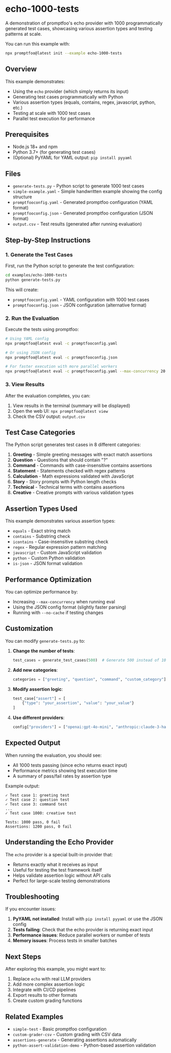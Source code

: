 # echo-1000-tests

A demonstration of promptfoo's echo provider with 1000 programmatically generated test cases, showcasing various assertion types and testing patterns at scale.

You can run this example with:

```bash
npx promptfoo@latest init --example echo-1000-tests
```

## Overview

This example demonstrates:

- Using the `echo` provider (which simply returns its input)
- Generating test cases programmatically with Python
- Various assertion types (equals, contains, regex, javascript, python, etc.)
- Testing at scale with 1000 test cases
- Parallel test execution for performance

## Prerequisites

- Node.js 18+ and npm
- Python 3.7+ (for generating test cases)
- (Optional) PyYAML for YAML output: `pip install pyyaml`

## Files

- `generate-tests.py` - Python script to generate 1000 test cases
- `simple-example.yaml` - Simple handwritten example showing the config structure
- `promptfooconfig.yaml` - Generated promptfoo configuration (YAML format)
- `promptfooconfig.json` - Generated promptfoo configuration (JSON format)
- `output.csv` - Test results (generated after running evaluation)

## Step-by-Step Instructions

### 1. Generate the Test Cases

First, run the Python script to generate the test configuration:

```bash
cd examples/echo-1000-tests
python generate-tests.py
```

This will create:

- `promptfooconfig.yaml` - YAML configuration with 1000 test cases
- `promptfooconfig.json` - JSON configuration (alternative format)

### 2. Run the Evaluation

Execute the tests using promptfoo:

```bash
# Using YAML config
npx promptfoo@latest eval -c promptfooconfig.yaml

# Or using JSON config
npx promptfoo@latest eval -c promptfooconfig.json

# For faster execution with more parallel workers
npx promptfoo@latest eval -c promptfooconfig.yaml --max-concurrency 20
```

### 3. View Results

After the evaluation completes, you can:

1. View results in the terminal (summary will be displayed)
2. Open the web UI: `npx promptfoo@latest view`
3. Check the CSV output: `output.csv`

## Test Case Categories

The Python script generates test cases in 8 different categories:

1. **Greeting** - Simple greeting messages with exact match assertions
2. **Question** - Questions that should contain "?"
3. **Command** - Commands with case-insensitive contains assertions
4. **Statement** - Statements checked with regex patterns
5. **Calculation** - Math expressions validated with JavaScript
6. **Story** - Story prompts with Python length checks
7. **Technical** - Technical terms with contains assertions
8. **Creative** - Creative prompts with various validation types

## Assertion Types Used

This example demonstrates various assertion types:

- `equals` - Exact string match
- `contains` - Substring check
- `icontains` - Case-insensitive substring check
- `regex` - Regular expression pattern matching
- `javascript` - Custom JavaScript validation
- `python` - Custom Python validation
- `is-json` - JSON format validation

## Performance Optimization

You can optimize performance by:

- Increasing `--max-concurrency` when running eval
- Using the JSON config format (slightly faster parsing)
- Running with `--no-cache` if testing changes

## Customization

You can modify `generate-tests.py` to:

1. **Change the number of tests**:

   ```python
   test_cases = generate_test_cases(500)  # Generate 500 instead of 1000
   ```

2. **Add new categories**:

   ```python
   categories = ["greeting", "question", "command", "custom_category"]
   ```

3. **Modify assertion logic**:

   ```python
   test_case["assert"] = [
       {"type": "your_assertion", "value": "your_value"}
   ]
   ```

4. **Use different providers**:
   ```python
   config["providers"] = ["openai:gpt-4o-mini", "anthropic:claude-3-haiku"]
   ```

## Expected Output

When running the evaluation, you should see:

- All 1000 tests passing (since echo returns exact input)
- Performance metrics showing test execution time
- A summary of pass/fail rates by assertion type

Example output:

```
✓ Test case 1: greeting test
✓ Test case 2: question test
✓ Test case 3: command test
...
✓ Test case 1000: creative test

Tests: 1000 pass, 0 fail
Assertions: 1200 pass, 0 fail
```

## Understanding the Echo Provider

The `echo` provider is a special built-in provider that:

- Returns exactly what it receives as input
- Useful for testing the test framework itself
- Helps validate assertion logic without API calls
- Perfect for large-scale testing demonstrations

## Troubleshooting

If you encounter issues:

1. **PyYAML not installed**: Install with `pip install pyyaml` or use the JSON config
2. **Tests failing**: Check that the echo provider is returning exact input
3. **Performance issues**: Reduce parallel workers or number of tests
4. **Memory issues**: Process tests in smaller batches

## Next Steps

After exploring this example, you might want to:

1. Replace `echo` with real LLM providers
2. Add more complex assertion logic
3. Integrate with CI/CD pipelines
4. Export results to other formats
5. Create custom grading functions

## Related Examples

- `simple-test` - Basic promptfoo configuration
- `custom-grader-csv` - Custom grading with CSV data
- `assertions-generate` - Generating assertions automatically
- `python-assert-validation-demo` - Python-based assertion validation
